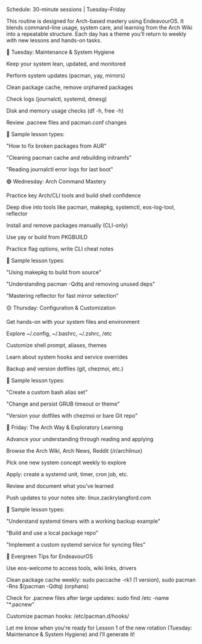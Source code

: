 Schedule: 30-minute sessions | Tuesday–Friday

This routine is designed for Arch-based mastery using EndeavourOS. It blends command-line usage, system care, and learning from the Arch Wiki into a repeatable structure. Each day has a theme you’ll return to weekly with new lessons and hands-on tasks.



🔵 Tuesday: Maintenance & System Hygiene

Keep your system lean, updated, and monitored





Perform system updates (pacman, yay, mirrors)



Clean package cache, remove orphaned packages



Check logs (journalctl, systemd, dmesg)



Disk and memory usage checks (df -h, free -h)



Review .pacnew files and pacman.conf changes

🧪 Sample lesson types:





"How to fix broken packages from AUR"



"Cleaning pacman cache and rebuilding initramfs"



"Reading journalctl error logs for last boot"



🟢 Wednesday: Arch Command Mastery

Practice key Arch/CLI tools and build shell confidence





Deep dive into tools like pacman, makepkg, systemctl, eos-log-tool, reflector



Install and remove packages manually (CLI-only)



Use yay or build from PKGBUILD



Practice flag options, write CLI cheat notes

🧪 Sample lesson types:





"Using makepkg to build from source"



"Understanding pacman -Qdtq and removing unused deps"



"Mastering reflector for fast mirror selection"



🟡 Thursday: Configuration & Customization

Get hands-on with your system files and environment





Explore ~/.config, ~/.bashrc, ~/.zshrc, /etc



Customize shell prompt, aliases, themes



Learn about system hooks and service overrides



Backup and version dotfiles (git, chezmoi, etc.)

🧪 Sample lesson types:





"Create a custom bash alias set"



"Change and persist GRUB timeout or theme"



"Version your dotfiles with chezmoi or bare Git repo"



🔴 Friday: The Arch Way & Exploratory Learning

Advance your understanding through reading and applying





Browse the Arch Wiki, Arch News, Reddit (/r/archlinux)



Pick one new system concept weekly to explore



Apply: create a systemd unit, timer, cron job, etc.



Review and document what you’ve learned



Push updates to your notes site: linux.zackrylangford.com

🧪 Sample lesson types:





"Understand systemd timers with a working backup example"



"Build and use a local package repo"



"Implement a custom systemd service for syncing files"



📌 Evergreen Tips for EndeavourOS





Use eos-welcome to access tools, wiki links, drivers



Clean package cache weekly:
sudo paccache -rk1 (1 version),
sudo pacman -Rns $(pacman -Qdtq) (orphans)



Check for .pacnew files after large updates:
sudo find /etc -name "*.pacnew"



Customize pacman hooks: /etc/pacman.d/hooks/



Let me know when you're ready for Lesson 1 of the new rotation (Tuesday: Maintenance & System Hygiene) and I’ll generate it!